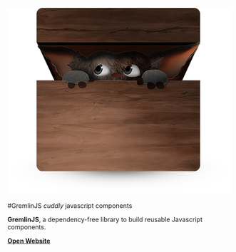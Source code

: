 

![GremlinJS](logo.png)  


#GremlinJS
*cuddly* javascript components





**GremlinJS**, a dependency-free library to build reusable Javascript components.


[**Open Website**](http://grml.in)


